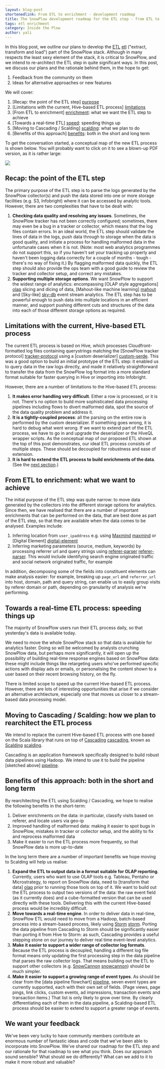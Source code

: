 ```yaml
---
layout: blog-post
shortenedlink: From ETL to enrichment - development roadmap
title: The SnowPlow development roadmap for the ETL step - from ETL to enrichment
tags: etl enrichment
category: Inside the Plow
author: yali
---
```


In this blog post, we outline our plans to develop the [ETL] [etl] ("extract, transform and load") part of the SnowPlow stack. Although in many respects the least sexy element of the stack, it is critical to SnowPlow, and we intend to re-architect the ETL step in quite significant ways. In this post, we discuss our plans and the rationale behind them, in the hope to get:

1. Feedback from the community on them
2. Ideas for alternative approaches or new features

We will cover:

1. [Recap: the point of the ETL step] [purpose]
2. [Limitations with the current, Hive-based ETL process] [limitations]
3. [From ETL to enrichment] [enrichment]: what we want the ETL step to achieve
4. [Towards a real-time ETL] [speed]: speeding things up
5. [Moving to Cascading / Scalding] [scalding]: what we plan to do
6. [Benefits of this approach] [benefits]: both in the short and long term

To get the conversation started, a conceptual map of the new ETL process is shown below. You will probably want to click on it to see a blown-up PDF version, as it is rather large:

<p><a href="/static/pdf/snowplow-scalding-etl-specification.pdf"><img src="/static/img/blog/2013/01/scalding-etl-spec.gif"></a></p>

<!--more-->

<a name="purpose"><h2>Recap: the point of the ETL step</h2></a>

The primary purpose of the ETL step is to parse the logs generated by the SnowPlow collector(s) and push the data stored into one or more storage facilities (e.g. S3, Infobright) where it can be accessed by analytic tools. However, there are two complexities that have to be dealt with:

1. **Checking data quality and resolving any issues**. Sometimes, the SnowPlow tracker has not been correctly configured; sometimes, there may even be a bug in a tracker or collector, which means that the log files contain errors. In an ideal world, the ETL step should validate the lines of data in the logs, push data through to storage when the data is good quality, and initiate a process for handling malformed data in the unfortunate cases when it is not. (Note: most web analytics programmes do not support this, so if you haven't set your tracking up properly and haven't been logging data correctly for a couple of months - tough - there's no way of fixing it.) By flagging malformed data quickly, the ETL step should also provide the ops team with a good guide to review the tracker and collector setup, and correct any mistakes.
2. **Supporting multiple storage options**. We want SnowPlow to support the widest range of analytics: encompassing [OLAP style aggregations] [olap] slicing and dicing of data, [Mahout-like machine learning] [mahout] and [Sky-like] [sky-db] event stream analytics.  The ETL step has to be powerful enough to push data into multiple locations in an efficient manner, and support pushing different cuts and structures of the data into each of those different storage options as required.

<a name="limitations"><h2>Limitations with the current, Hive-based ETL process</h2></a>

The current ETL process is based on Hive, which processes Cloudfront-formatted log files containing querystrings matching the [SnowPlow tracker protocol] [tracker-protocol] using a [custom deserializer] [custom-serde]. This was a good option to build an initial prototype of the ETL step: it enabled us to query data in the raw logs directly, and made it relatively straightforward to transfer the data from the SnowPlow log format into a more standard format suitable for faster querying in Hive or importing into Infobright.

However, there are a number of limitations to the Hive-based ETL process:

1. **It makes error handling very difficult**. Either a row is processed, or it is not. There's no option to build more sophisticated data processing pipelines including flows to divert malformed data, spot the source of the data quality problem and address it.
2. **It is a tightly-coupled process**: all the parsing on the entire row is performed by the custom deserializer. If something goes wrong, it is hard to debug what went wrong. If we want to extend part of the ETL process, we have to go in and upgrade the deserializer or the HiveQL wrapper scripts. As the conceptual map of our proposed ETL shown at the top of this post demonstrates, our ideal ETL process consists of multiple steps. These should be decoupled for robustness and ease of extension.
3. **It is hard to extend the ETL process to build enrichments of the data**. (See the [next section](#enrichments).)

<a name="enrichment"><h2>From ETL to enrichment: what we want to achieve</h2> </a>

The initial purpose of the ETL step was quite narrow: to move data generated by the collectors into the different storage options for analytics. Since then, we have realised that there are a number of important enrichments that can be performed on the data, that are best done as part of the ETL step, so that they are available when the data comes to be analysed. Examples include:

1. Inferring location from `user_ipaddress` e.g. using [Maxmind] [maxmind] or [Digital Element] [digital-element]
2. Inferring marketing parameters (source, medium, keywords) by processing referrer url and query strings using [referer-parser] [referer-parser]. This would include identifying search engine originated traffic and social network originated traffic, for example

In addition, decomposing some of the fields into constituent elements can make analysis easier: for example, breaking up `page_url` and `referrer_url` into host, domain, path and query string, can enable us to easily group visits by referer domain or path, depending on granularity of analysis we're performing.

<a name="speed"><h2>Towards a real-time ETL process: speeding things up</h2></a>

The majority of SnowPlow users run their ETL process daily, so that yesterday's data is available today. 

We need to move the whole SnowPlow stack so that data is available for analytics faster. Doing so will be welcomed by analysts crunching SnowPlow data, but perhaps more significantly, it will open up the possibility of building real-time response engines based on SnowPlow data: these might include things like retargeting users who've performed specific actions with display ads or emails, or personalising the content shown to a user based on their recent browsing history, on the fly.

There is limited scope to speed up the current Hive-based ETL process. However, there are lots of interesting opportunities that arise if we consider an alternative archtiecture, especially one that moves us closer to a stream-based data processing model.

<a name="scalding"><h2>Moving to Cascading / Scalding: how we plan to rearchitect the ETL process</h2></a>

We intend to replace the current Hive-based ETL process with one based on the Scala library that runs on top of [Cascading] [cascading], known as [Scalding] [scalding].

Cascading is an application framework specifically designed to build robust data pipelines using Hadoop. We intend to use it to build the pipeline [sketched above] [pipeline].

<a name="benefits"><h2>Benefits of this approach: both in the short and long term</h2></a>

By rearchitecting the ETL using Scalding / Cascading, we hope to realise the following benefits in the short-term:

1. Deliver enrichments on the data: in particular, classify visits based on referer, and locate users via geo-ip
2. Improved handling of malformed data: making it easier to spot bugs in SnowPlow, mistakes in tracker or collector setup, and the ability to fix and reprocess malformed data
3. Make it easier to run the ETL process more frequently, so that SnowPlow data is more up-to-date

In the long term there are a number of important benefits we hope moving to Scalding will help us realise:

1. **Expand the ETL to output data in a format suitable for OLAP reporting**. Currently, users who want to use OLAP tools e.g. Tableau, Pentaho or Microstrategy, to report on SnowPlow data, need to [transform that data] [olap] prior to running those tools on top of it. We want to build out the ETL process to output two versions of the data: the raw event field (as it currently does) and a cube-formatted version that can be used directly with these tools. Delivering this with the current Hive-based process would be incredibly difficult.
2. **Move towards a real-time engine**. In order to deliver data in real-time, SnowPlow ETL would need to move from a Hadoop, batch-based process into a stream-based process, likely using [Storm] [storm]. Porting the data pipeline from Cascading to Storm should be significantly easier than porting it from Hive to Storm: as such, Cascading provides a useful stepping stone on our journey to deliver real time event-level analytics.
3. **Make it easier to support a wider range of collector log formats**. Because the ETL process is decoupled, handling a different log file format means only updating the first processing step in the data pipeline that parses the raw collector logs. That means building out the ETL to support other collectors (e.g. [SnowCannon] [snowcannon]) should be much simpler.
5. **Make it easier to support a growing range of event types**. As should be clear from the [data pipeline flowchart] [pipeline], seven event types are currently supported, each with their own set of fields. (Page views, page pings, link clicks, custom events, ad impressions, transaction events and transaction items.) That list is only likely to grow over time. By clearly differentiating each of them in the data pipeline, a Scalding-based ETL process should be easier to extend to support a greater range of events.

## We want your feedback

We've been very lucky to have community members contribute an enormous number of fantastic ideas and code that we've been able to incorporate into SnowPlow. We've shared our roadmap for the ETL step and our rationale for that roadmap to see what you think. Does our approach sound sensible? What should we do differently? What can we add to it to make it more robust and valuable?

[etl]: https://github.com/snowplow/snowplow/wiki/etl
[collector-dev-roadmap]: /blog/2013/01/07/the-clojure-collector-in-detail/
[clojure-collector]: https://github.com/snowplow/snowplow/wiki/setting-up-the-clojure-collector
[scalding-spec-top-half]: /static/img/blog/2013/01/scalding-etl-spec-1-2.gif
[scalding-spec-bottom-half]: /static/img/blog/2013/01/scalding-etl-spec-2-2.gif
[scalding-spec-total]: /static/img/blog/2013/01/scalding-etl-spec.gif
[purpose]: /blog/2013/01/09/from-etl-to-enrichment/#purpose
[limitations]: /blog/2013/01/09/from-etl-to-enrichment/#limitations
[enrichment]: /blog/2013/01/09/from-etl-to-enrichment/#enrichment
[scalding]: /blog/2013/01/09/from-etl-to-enrichment/#scalding
[benefits]: /blog/2013/01/09/from-etl-to-enrichment/#benefits
[speed]: /blog/2013/01/09/from-etl-to-enrichment/#speed
[olap]: /analytics/tools-and-techniques/converting-snowplow-data-into-a-format-suitable-for-olap.html
[mahout]: http://mahout.apache.org/
[sky-db]: https://github.com/skydb
[custom-serde]: https://github.com/snowplow/snowplow/tree/master/3-etl/hive-etl/snowplow-log-deserializers
[maxmind]: http://www.maxmind.com/en/geolocation_landing
[digital-element]: http://www.digitalelement.com/our_technology/our_technology.html
[referer-parser]: https://github.com/snowplow/referer-parser 
[cascading]: http://www.cascading.org/
[scalding]: https://github.com/twitter/scalding
[pipeline]: /static/pdf/snowplow-scalding-etl-specification.pdf
[storm]: http://storm-project.net/
[snowcannon]: /blog/2012/08/13/introducing-snow-cannon-a-node-js-collector-for-snowplow/
[tracker-protocol]: https://github.com/snowplow/snowplow/wiki/snowplow-tracker-protocol